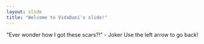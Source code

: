 ```yaml
---
layout: slide
title: "Welcome to VidaDani's slide!"
---
```

"Ever wonder how I got these scars?!" - Joker
Use the left arrow to go back!